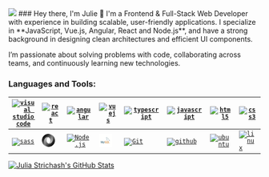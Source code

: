 <img src="https://capsule-render.vercel.app/api?type=waving&color=0:FF512F,100:DD2476&height=180&section=header&text=Julie%20Strichash&fontSize=45&fontColor=fff" />
### Hey there, I'm Julie 👋
I'm a Frontend & Full-Stack Web Developer with experience in building scalable, user-friendly applications.  
I specialize in **JavaScript, Vue.js, Angular, React and Node.js**, and have a strong background in designing clean architectures and efficient UI components.

I’m passionate about solving problems with code, collaborating across teams, and continuously learning new technologies.

<!--
**Juliest88/Juliest88** is a ✨ _special_ ✨ repository because its `README.md` (this file) appears on your GitHub profile.

Here are some ideas to get you started:

- 🔭 I’m currently working on ...
- 🌱 I’m currently learning ...
- 👯 I’m looking to collaborate on ...
- 🤔 I’m looking for help with ...
- 💬 Ask me about ...
- 📫 How to reach me: ...
- 😄 Pronouns: ...
- ⚡ Fun fact: ...
-->

### Languages and Tools:

| [<code><img alt="visual studio code" width="26px" src="https://img.icons8.com/fluent/240/000000/visual-studio-code-2019.png" /></code>](https://code.visualstudio.com/) | [<code><img alt="react" width="26px" src="https://img.icons8.com/color/240/000000/react-native.png" /></code>](https://react.dev/) | [<code><img alt="angular" width="26px" src="https://img.icons8.com/color/48/000000/angularjs.png" /></code>](https://angular.io/) | [<code><img alt="vuejs" width="26px" src="https://img.icons8.com/color/344/vue-js.png" /></code>](https://vuejs.org/) | [<code><img alt="typescript" width="26px" src="https://img.icons8.com/color/240/000000/typescript.png"></code>](https://www.typescriptlang.org/) | [<code><img alt="javascript" width="26px" src="https://img.icons8.com/color/240/000000/javascript.png" /></code>](https://developer.mozilla.org/en-US/docs/Web/JavaScript) | [<code><img alt="html5" width="26px" src="https://img.icons8.com/color/240/000000/html-5.png"></code>](https://developer.mozilla.org/en-US/docs/Web/HTML) | [<code><img alt="css3" width="26px" src="https://img.icons8.com/color/240/000000/css3.png"></code>](https://developer.mozilla.org/en-US/docs/Web/CSS) |
|---|---|---|---|---|---|---|---|
| [<code><img alt="sass" width="26px" src="https://img.icons8.com/color/240/000000/sass.png"></code>](https://sass-lang.com/) | [<code><img alt="json" width="26px" src="https://raw.githubusercontent.com/github/explore/80688e429a7d4ef2fca1e82350fe8e3517d3494d/topics/json/json.png"></code>](https://www.json.org/json-en.html) | [<code><img alt="Node.js" width="26px" src="https://img.icons8.com/color/240/000000/nodejs.png"></code>](https://nodejs.org/en/) | [<code><img alt="MySQL" width="26px" src="https://raw.githubusercontent.com/github/explore/80688e429a7d4ef2fca1e82350fe8e3517d3494d/topics/mysql/mysql.png"></code>](https://dev.mysql.com/) | [<code><img alt="Git" width="26px" src="https://img.icons8.com/color/240/000000/git.png"></code>](https://git-scm.com/) | [<code><img alt="github" width="26px" src="https://img.icons8.com/ios-glyphs/240/000000/github.png"></code>](https://github.com/) | [<code><img alt="ubuntu" width="26px" src="https://img.icons8.com/color/96/000000/ubuntu--v1.png"></code>](https://ubuntu.com/) | [<code><img alt="linux" width="26px" src="https://img.icons8.com/color/96/000000/linux.png"></code>](https://www.kernel.org/) |


<a href="https://github.com/Juliest88">
  <img src="https://github-readme-stats.vercel.app/api?username=Juliest88&count_private=true&show_icons=true&theme=nightowl&line_height=27&v=5" alt="Julia Strichash's GitHub Stats" />
</a>
